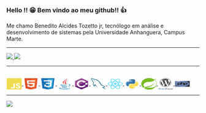 ### Hello !! 😁 Bem vindo ao meu github!! 👍
Me chamo Benedito Alcides Tozetto jr, tecnólogo em análise e desenvolvimento de sistemas pela Universidade Anhanguera, Campus Marte.


<hr>
<div>
      <a href="https://github.com/BeneditoTozetto">
      <img height="170em" src="https://github-readme-stats.vercel.app/api?username=BeneditoTozetto&show_icons=true&theme=shades-of-purple&include_all_commits=true&count_private=true"/>
      <img height="170em" src="https://github-readme-stats.vercel.app/api/top-langs/?username=BeneditoTozetto&layout=compact&langs_count=7&theme=shades-of-purple"/>
 </div>
  <hr>
<div style="display: inline_block"><br>
  <img align="center" alt="Js" height="30" width="40" src="https://raw.githubusercontent.com/devicons/devicon/master/icons/javascript/javascript-plain.svg">
  <img align="center" alt="HTML" height="30" width="40" src="https://raw.githubusercontent.com/devicons/devicon/master/icons/html5/html5-original.svg">
  <img align="center" alt="CSS" height="30" width="40" src="https://raw.githubusercontent.com/devicons/devicon/master/icons/css3/css3-original.svg">
  <img align="center" alt="Python" height="30" width="40" src="https://raw.githubusercontent.com/devicons/devicon/master/icons/java/java-original.svg">
  <img align="center" alt="Csharp" height="30" width="40" src="https://raw.githubusercontent.com/devicons/devicon/master/icons/csharp/csharp-original.svg">
  <img align="center" alt="Mysql" height="30" width="40" src="https://raw.githubusercontent.com/devicons/devicon/master/icons/mysql/mysql-original.svg">
   <img align="center" alt="React" height="30" width="40" src="https://raw.githubusercontent.com/devicons/devicon/master/icons/react/react-original.svg">
   <img align="center" alt="Python" height="30" width="40" src="https://raw.githubusercontent.com/devicons/devicon/master/icons/python/python-original.svg">
   <img align="center" alt="Spring" height="30" width="40" src="https://raw.githubusercontent.com/devicons/devicon/master/icons/spring/spring-original.svg">
   <img align="center" alt="Wordpress" height="30" width="40" src="https://raw.githubusercontent.com/devicons/devicon/master/icons/wordpress/wordpress-original.svg">
   <img align="center" alt="Php" height="30" width="40" src="https://raw.githubusercontent.com/devicons/devicon/master/icons/php/php-original.svg">
  <hr>
</div>
  <div>
  <a href="https://www.linkedin.com/in/benedito-alcides-tozetto-júnior-810482164" target="_blank"><img src="https://img.shields.io/badge/-LinkedIn-%230077B5?style=for-the-badge&logo=linkedin&logoColor=white" target="_blank"></a>
  </div>
  
  <div>
   
  </div>
 
